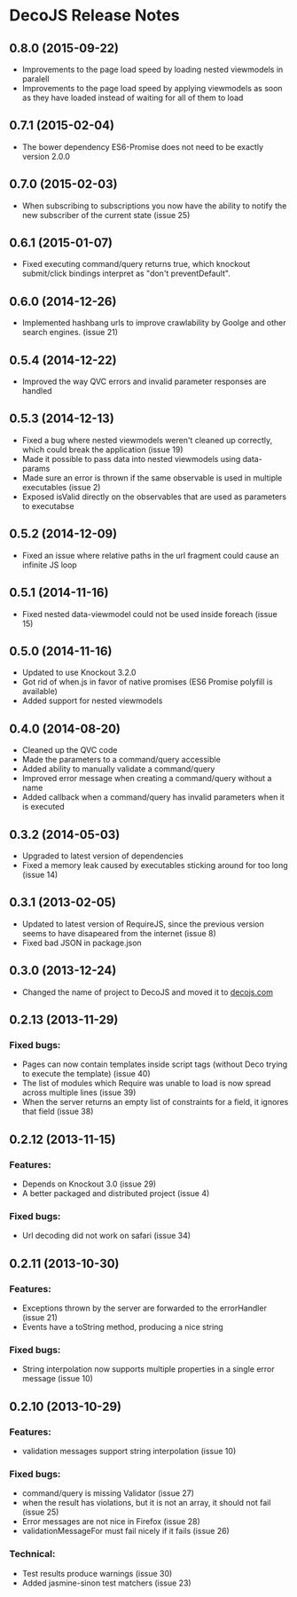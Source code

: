# DecoJS Release Notes

## 0.8.0 (2015-09-22)
* Improvements to the page load speed by loading nested viewmodels in paralell
* Improvements to the page load speed by applying viewmodels as soon as they have loaded instead of waiting for all of them to load

## 0.7.1 (2015-02-04)
* The bower dependency ES6-Promise does not need to be exactly version 2.0.0

## 0.7.0 (2015-02-03)
* When subscribing to subscriptions you now have the ability to notify the new subscriber of the current state (issue 25)

## 0.6.1 (2015-01-07)
* Fixed executing command/query returns true, which knockout submit/click bindings interpret as "don't preventDefault".

## 0.6.0 (2014-12-26)
* Implemented hashbang urls to improve crawlability by Goolge and other search engines. (issue 21)

## 0.5.4 (2014-12-22)
* Improved the way QVC errors and invalid parameter responses are handled

## 0.5.3 (2014-12-13)
* Fixed a bug where nested viewmodels weren't cleaned up correctly, which could break the application (issue 19)
* Made it possible to pass data into nested viewmodels using data-params
* Made sure an error is thrown if the same observable is used in multiple executables (issue 2)
* Exposed isValid directly on the observables that are used as parameters to executabse

## 0.5.2 (2014-12-09)
* Fixed an issue where relative paths in the url fragment could cause an infinite JS loop

## 0.5.1 (2014-11-16)
* Fixed nested data-viewmodel could not be used inside foreach (issue 15)

## 0.5.0 (2014-11-16)
* Updated to use Knockout 3.2.0
* Got rid of when.js in favor of native promises (ES6 Promise polyfill is available)
* Added support for nested viewmodels

## 0.4.0 (2014-08-20)
* Cleaned up the QVC code
* Made the parameters to a command/query accessible
* Added ability to manually validate a command/query
* Improved error message when creating a command/query without a name
* Added callback when a command/query has invalid parameters when it is executed

## 0.3.2 (2014-05-03)
* Upgraded to latest version of dependencies
* Fixed a memory leak caused by executables sticking around for too long (issue 14)

## 0.3.1 (2013-02-05)
* Updated to latest version of RequireJS, since the previous version seems to have disapeared from the internet (issue 8)
* Fixed bad JSON in package.json

## 0.3.0 (2013-12-24)
* Changed the name of project to DecoJS and moved it to [decojs.com](http://decojs.com)

## 0.2.13 (2013-11-29)

### Fixed bugs:
* Pages can now contain templates inside script tags (without Deco trying to execute the template) (issue 40)
* The list of modules which Require was unable to load is now spread across multiple lines (issue 39)
* When the server returns an empty list of constraints for a field, it ignores that field (issue 38)

## 0.2.12 (2013-11-15)

### Features:
* Depends on Knockout 3.0 (issue 29)
* A better packaged and distributed project (issue 4)

### Fixed bugs:
* Url decoding did not work on safari (issue 34)

## 0.2.11 (2013-10-30)

### Features:
* Exceptions thrown by the server are forwarded to the errorHandler (issue 21)
* Events have a toString method, producing a nice string

### Fixed bugs:
* String interpolation now supports multiple properties in a single error message (issue 10)

## 0.2.10 (2013-10-29)

### Features:
* validation messages support string interpolation (issue 10)

### Fixed bugs:
* command/query is missing Validator (issue 27)
* when the result has violations, but it is not an array, it should not fail (issue 25)
* Error messages are not nice in Firefox (issue 28)
* validationMessageFor must fail nicely if it fails (issue 26)

### Technical:
* Test results produce warnings (issue 30)
* Added jasmine-sinon test matchers (issue 23)

